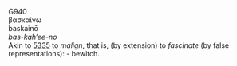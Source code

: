<body>
  <p>G940<br>  βασκαίνω  <br> baskainō  <br><i>bas-kah‘ee-no </i><br>Akin to <a href="g5335.htm">5335</a>  to <i>malign</i>, that is, (by extension) to <i>fascinate</i> (by false representations): - bewitch.<br></p>
 </body>